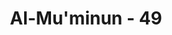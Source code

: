 ---
title: "Al-Mu'minun - 49"
no: 49
arabic_no: ٤٩
ayah: وَلَقَدْ اٰتَيْنَا مُوْسَى الْكِتٰبَ لَعَلَّهُمْ يَهْتَدُوْنَ 
translation: "Dan sungguh, telah Kami anugerahi kepada Musa Kitab (Taurat), agar mereka (Bani Israil) mendapat petunjuk."
tafsir: "Kemudian setelah musuh-musuh Musa dan Harun ditenggelamkan (dibinasakan), Allah menerangkan karunia-Nya yang dilimpahkan kepada para utusan-Nya, bahwa Dia telah menurunkan Al-Kitab (Taurat) kepada Musa, yang di dalamnya berisi hukum-hukum syariat, beberapa perintah dan larangan, dengan harapan agar Bani Israil mendapat petunjuk ke jalan yang membawa kepada kebahagiaan dunia dan akhirat."
---